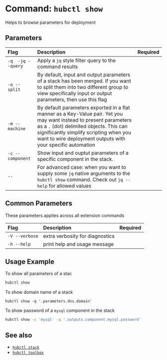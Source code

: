 # Command: `hubctl show`

Helps to browse parameters for deployment

## Parameters

| Flag   | Description | Required
| :-------- | :-------- | :-: |
| `-q  -jq --query` | Apply a `jq` style filter query to the command results | |
| `-o --split` | By default, input and output parameters of a stack has been merged. If you want to split them into two different group to view specifically input or output parameters, then use this flag | |
| `-m --machine` | By default parameters exported in a flat manner as a Key-Value pair. Yet you may want instead to present parameters as a `.` (dot) delimited objects. This can significantly simplify scripting when you want to wire deployment outputs with your specific automation | |
| `-c --component` | Show input and ouptut parameters of a specific component in the stack.  | |
| `--` |  For advanced case: when you want to supply some `jq` native arguments to the `hubctl show` command. Check out `jq --help` for allowed values | |

## Common Parameters

These parameters applies across all extension commands

| Flag   | Description | Required
| :-------- | :-------- | :-: |
| `-V --verbose` | extra verbosity for diagnostics | |
| `-h --help` | print help and usage message | |

## Usage Example

To show all parameters of a stac

```bash
hubctl show
```

To show domain name of a stack

```
hubctl show -q '.parameters.dns.domain'
```

To show password of a `mysql` component in the stack

```bash
hubctl show -c 'mysql' -q '.outputs.component.mysql.password'
```

## See also

* [`hubctl stack`](../hubctl-stack)
* [`hubctl toolbox`](../hubctl-toolbox)
